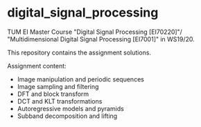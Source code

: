 # digital_signal_processing
TUM EI Master Course "Digital Signal Processing [EI70220]"/ "Multidimensional Digital Signal Processing [EI7001]" in WS19/20.

This repository contains the assignment solutions.

Assignment content: 

* Image manipulation and periodic sequences
* Image sampling and filtering
* DFT and block transform
* DCT and KLT transformations
* Autoregressive models and pyramids
* Subband decomposition and lifting





